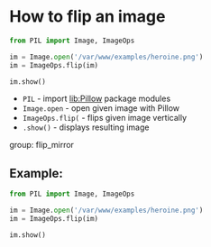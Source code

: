 # How to flip an image

```python
from PIL import Image, ImageOps

im = Image.open('/var/www/examples/heroine.png')
im = ImageOps.flip(im)

im.show()
```

- `PIL` - import [lib:Pillow](https://onelinerhub.com/python-pillow/how-to-install-python-pillow-module) package modules
- `Image.open` - open given image with Pillow
- `ImageOps.flip(` - flips given image vertically
- `.show()` - displays resulting image

group: flip_mirror

## Example: 
```python
from PIL import Image, ImageOps

im = Image.open('/var/www/examples/heroine.png')
im = ImageOps.flip(im)

im.show()
```

